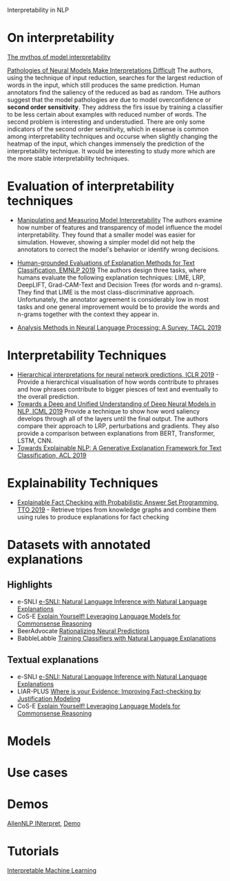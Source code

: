 Interpretability in NLP

# On interpretability
[The mythos of model interpretability](https://arxiv.org/pdf/1606.03490.pdf)

[Pathologies of Neural Models Make Interpretations Difficult](https://arxiv.org/pdf/1804.07781.pdf)
The authors, using the technique of input reduction, searches for the largest reduction of words in the input, which still produces the same prediction. Human annotators find the saliency of the reduced as bad as random.  THe authors suggest that the model pathologies are due to model overconfidence or **second order sensitivity**. They address the firs issue by training a classifier to be less certain about examples with reduced number of words. The second problem is interesting and understudied. There are only some indicators of the second order sensitivity, which in essense is common among interpretability techniques and occurse when slightly changing the heatmap of the input, which changes immensely the prediction of the interpretability technique. It would be interesting to study more which are the more stable interpretability techniques.

# Evaluation of interpretability techniques
* [Manipulating and Measuring Model Interpretability](https://arxiv.org/pdf/1811.00196.pdf) The authors examine how number of features and transparency of model influence the model interpretability. They found that a smaller model was easier for simulation. However, showing a simpler model did not help the annotators to correct the model's behavior or identify wrong decisions. 

* [Human-grounded Evaluations of Explanation Methods for Text Classification, EMNLP 2019](https://arxiv.org/pdf/1908.11355.pdf) The authors  design three tasks, where humans evaluate the following explanation techniques: LIME, LRP, DeepLIFT, Grad-CAM-Text and Decision Trees (for words and n-grams). They find that LIME is the most class-discriminative approach. Unfortunately, the annotator agreement is considerably low in most tasks and one general improvement would be to provide the words and n-grams together with the context they appear in. 

* [Analysis Methods in Neural Language Processing: A Survey, TACL 2019](https://arxiv.org/pdf/1812.08951.pdf)

# Interpretability Techniques
* [Hierarchical interpretations for neural network predictions, ICLR 2019](https://openreview.net/forum?id=SkEqro0ctQ) - Provide a hierarchical visualisation of how words contribute to phrases and how phrases contribute to bigger piesces of text and eventually to the overall prediction.
* [Towards a Deep and Unified Understanding of Deep Neural Models in NLP, ICML 2019](https://www.microsoft.com/en-us/research/uploads/prod/2019/05/camera_paper_with_supp_3.pdf) Provide a technique to show how word saliency develops through all of the layers until the final output. The authors compare their approach to LRP, perturbations and gradients. They also provide a comparison between explanations from BERT, Transformer, LSTM, CNN.
* [Towards Explainable NLP: A Generative Explanation Framework for Text Classification, ACL 2019](https://arxiv.org/pdf/1811.00196.pdf)

# Explainability Techniques
* [Explainable Fact Checking with Probabilistic Answer Set Programming, TTO 2019](https://truthandtrustonline.files.wordpress.com/2019/09/paper_15.pdf) - Retrieve tripes from knowledge graphs and combine them using rules to produce explanations for fact checking


# Datasets with annotated explanations

## Highlights
* e-SNLI [e-SNLI: Natural Language Inference with Natural Language Explanations](https://arxiv.org/pdf/1812.01193.pdf)
* CoS-E [Explain Yourself! Leveraging Language Models for Commonsense Reasoning](https://arxiv.org/pdf/1906.02361.pdf)
* BeerAdvocate [Rationalizing Neural Predictions](https://arxiv.org/pdf/1606.04155.pdf)
* BabbleLabble [Training Classifiers with Natural Language Explanations](https://arxiv.org/pdf/1805.03818.pdf)

## Textual explanations
* e-SNLI [e-SNLI: Natural Language Inference with Natural Language Explanations](https://arxiv.org/pdf/1812.01193.pdf)
* LIAR-PLUS [Where is your Evidence: Improving Fact-checking by Justification Modeling](https://www.aclweb.org/anthology/W18-5513.pdf)
* CoS-E [Explain Yourself! Leveraging Language Models for Commonsense Reasoning](https://arxiv.org/pdf/1906.02361.pdf)

# Models


# Use cases

# Demos
[AllenNLP INterpret](https://allennlp.org/interpret), [Demo](https://demo.allennlp.org/reading-comprehension)

# Tutorials
[Interpretable Machine Learning](https://christophm.github.io/interpretable-ml-book/)

